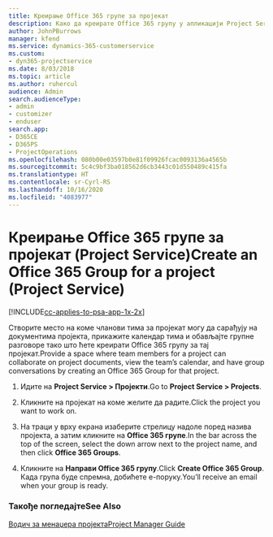 ```yaml
---
title: Креирање Office 365 групе за пројекат
description: Како да креирате Office 365 групу у апликацији Project Service
author: JohnPBurrows
manager: kfend
ms.service: dynamics-365-customerservice
ms.custom:
- dyn365-projectservice
ms.date: 8/03/2018
ms.topic: article
ms.author: ruhercul
audience: Admin
search.audienceType:
- admin
- customizer
- enduser
search.app:
- D365CE
- D365PS
- ProjectOperations
ms.openlocfilehash: 080b00e03597b0e81f09926fcac0093136a4565b
ms.sourcegitcommit: 5c4c9bf3ba018562d6cb3443c01d550489c415fa
ms.translationtype: HT
ms.contentlocale: sr-Cyrl-RS
ms.lasthandoff: 10/16/2020
ms.locfileid: "4083977"
---
```

# <a name="create-an-office-365-group-for-a-project-project-service"></a><span data-ttu-id="4a5ac-103">Креирање Office 365 групе за пројекат (Project Service)</span><span class="sxs-lookup"><span data-stu-id="4a5ac-103">Create an Office 365 Group for a project (Project Service)</span></span>

[!INCLUDE[cc-applies-to-psa-app-1x-2x](../includes/cc-applies-to-psa-app-1x-2x.md)]

<span data-ttu-id="4a5ac-104">Створите место на коме чланови тима за пројекат могу да сарађују на документима пројекта, прикажите календар тима и обављајте групне разговоре тако што ћете креирати Office 365 групу за тај пројекат.</span><span class="sxs-lookup"><span data-stu-id="4a5ac-104">Provide a space where team members for a project can collaborate on project documents, view the team’s calendar, and have group conversations by creating an Office 365 Group for that project.</span></span>  
  
1.  <span data-ttu-id="4a5ac-105">Идите на **Project Service > Пројекти**.</span><span class="sxs-lookup"><span data-stu-id="4a5ac-105">Go to **Project Service > Projects**.</span></span>  
  
2.  <span data-ttu-id="4a5ac-106">Кликните на пројекат на коме желите да радите.</span><span class="sxs-lookup"><span data-stu-id="4a5ac-106">Click the project you want to work on.</span></span>  
  
3.  <span data-ttu-id="4a5ac-107">На траци у врху екрана изаберите стрелицу надоле поред назива пројекта, а затим кликните на **Office 365 групе**.</span><span class="sxs-lookup"><span data-stu-id="4a5ac-107">In the bar across the top of the screen, select the down arrow next to the project name, and then click **Office 365 Groups**.</span></span>  
  
4.  <span data-ttu-id="4a5ac-108">Кликните на **Направи Office 365 групу**.</span><span class="sxs-lookup"><span data-stu-id="4a5ac-108">Click **Create Office 365 Group**.</span></span> <span data-ttu-id="4a5ac-109">Када група буде спремна, добићете е-поруку.</span><span class="sxs-lookup"><span data-stu-id="4a5ac-109">You’ll receive an email when your group is ready.</span></span>  
  
### <a name="see-also"></a><span data-ttu-id="4a5ac-110">Такође погледајте</span><span class="sxs-lookup"><span data-stu-id="4a5ac-110">See Also</span></span>  
 [<span data-ttu-id="4a5ac-111">Водич за менаџера пројекта</span><span class="sxs-lookup"><span data-stu-id="4a5ac-111">Project Manager Guide</span></span>](../psa/project-manager-guide.md)
